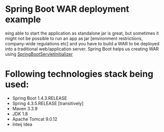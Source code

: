 # Spring Boot WAR deployment example

eing able to start the application as standalone jar is great, but sometimes it might not be possible to run an app as jar [environment restrictions, company-wide regulations etc] and you have to build a WAR to be deployed into a traditional web/application server. Spring Boot helps us creating WAR using [SpringBootServletInitializer](https://docs.spring.io/spring-boot/docs/current/api/org/springframework/boot/web/servlet/support/SpringBootServletInitializer.html)

# Following technologies stack being used:
- Spring Boot 1.4.3.RELEASE
- Spring 4.3.5.RELEASE [transitively]
- Maven 3.3.9
- JDK 1.8
- Apache Tomcat 9.0.12
- Inteij Idea